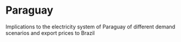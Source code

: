 # Paraguay
Implications to the electricity system of Paraguay of different demand scenarios and export prices to Brazil
